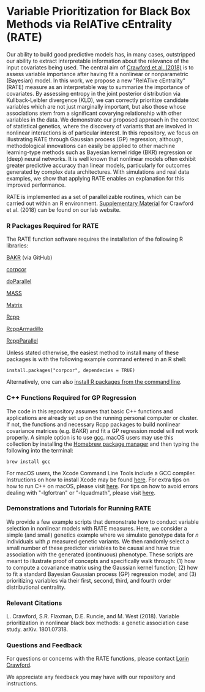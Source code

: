# Variable Prioritization for Black Box Methods via RelATive cEntrality (RATE)
Our ability to build good predictive models has, in many cases, outstripped our ability to extract interpretable information about the relevance of the input covariates being used. The central aim of [Crawford et al. (2018)](https://arxiv.org/abs/1801.07318) is to assess variable importance after having fit a nonlinear or nonparametric (Bayesian) model. In this work, we propose a new "RelATive cEntrality" (RATE) measure as an interpretable way to summarize the importance of covariates. By assessing entropy in the joint posterior distribution via Kullback-Leibler divergence (KLD), we can correctly prioritize candidate variables which are not just marginally important, but also those whose associations stem from a significant covarying relationship with other variables in the data. We demonstrate our proposed approach in the context of statistical genetics, where the discovery of variants that are involved in nonlinear interactions is of particular interest. In this repository, we focus on illustrating RATE through Gaussian process (GP) regression; although, methodological innovations can easily be applied to other machine learning-type methods such as Bayesian kernel ridge (BKR) regression or (deep) neural networks. It is well known that nonlinear models often exhibit greater predictive accuracy than linear models, particularly for outcomes generated by complex data architectures. With simulations and real data examples, we show that applying RATE enables an explanation for this improved performance.

RATE is implemented as a set of parallelizable routines, which can be carried out within an R environment. [Supplementary Material](http://lcrawlab.com/Papers/RATE_SI.pdf) for Crawford et al. (2018) can be found on our lab website.

### R Packages Required for RATE
The RATE function software requires the installation of the following R libraries:

[BAKR](https://github.com/lorinanthony/BAKR) (via GitHub)

[corpcor](https://cran.r-project.org/web/packages/corpcor/index.html)

[doParallel](https://cran.r-project.org/web/packages/doParallel/index.html)

[MASS](https://cran.r-project.org/web/packages/MASS/index.html)

[Matrix](https://cran.r-project.org/web/packages/Matrix/index.html)

[Rcpp](https://cran.r-project.org/web/packages/Rcpp/index.html)

[RcppArmadillo](https://cran.r-project.org/web/packages/RcppArmadillo/index.html)

[RcppParallel](https://cran.r-project.org/web/packages/RcppParallel/index.html)

Unless stated otherwise, the easiest method to install many of these packages is with the following example command entered in an R shell:

    install.packages("corpcor", dependecies = TRUE)

Alternatively, one can also [install R packages from the command line](http://cran.r-project.org/doc/manuals/r-release/R-admin.html#Installing-packages).

### C++ Functions Required for GP Regression
The code in this repository assumes that basic C++ functions and applications are already set up on the running personal computer or cluster. If not, the functions and necessary Rcpp packages to build nonlinear covariance matrices (e.g. BAKR) and fit a GP regression model will not work properly. A simple option is to use [gcc](https://gcc.gnu.org/). macOS users may use this collection by installing the [Homebrew package manager](http://brew.sh/index.html) and then typing the following into the terminal:

    brew install gcc

For macOS users, the Xcode Command Line Tools include a GCC compiler. Instructions on how to install Xcode may be found [here](http://railsapps.github.io/xcode-command-line-tools.html). For extra tips on how to run C++ on macOS, please visit [here](http://seananderson.ca/2013/11/18/rcpp-mavericks.html). For tips on how to avoid errors dealing with "-lgfortran" or "-lquadmath", please visit [here](http://thecoatlessprofessor.com/programming/rcpp-rcpparmadillo-and-os-x-mavericks-lgfortran-and-lquadmath-error/).

### Demonstrations and Tutorials for Running RATE

We provide a few example scripts that demonstrate how to conduct variable selection in nonlinear models with RATE measures. Here, we consider a simple (and small) genetics example where we simulate genotype data for _n_ individuals with _p_ measured genetic variants. We then randomly select a small number of these predictor variables to be causal and have true association with the generated (continuous) phenotype. These scripts are meant to illustrate proof of concepts and specifically walk through: (1) how to compute a covariance matrix using the Gaussian kernel function; (2) how to fit a standard Bayesian Gaussian process (GP) regression model; and (3) prioritizing variables via their first, second, third, and fourth order distributional centrality.

### Relevant Citations
L. Crawford, S.R. Flaxman, D.E. Runcie, and M. West (2018). Variable prioritization in nonlinear black box methods: a genetic association case study. arXiv. 1801.07318.

### Questions and Feedback
For questions or concerns with the RATE functions, please contact [Lorin Crawford](mailto:lorin_crawford@brown.edu).

We appreciate any feedback you may have with our repository and instructions.

